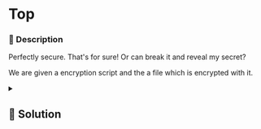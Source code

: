 # Top
### 📄 Description
Perfectly secure. That's for sure! Or can break it and reveal my secret?

We are given a encryption script and the a file which is encrypted with it.

<details>
    <summary>
        <h2>🔑 Solution</h2>
    </summary>

```python
import random
import sys
import time

cur_time = str(time.time()).encode('ASCII')
random.seed(cur_time)

print('Step 1-  current time:\t', cur_time)

msg = 'hello'.encode('ASCII')

key = [random.randrange(256) for _ in msg]

c = [m ^ k for (m,k ) in zip(msg + cur_time, key + [0x88]*len(cur_time))]

with open("top_secret", "rb") as f:
    secret = f.read()
print(len(secret))


sec_time = secret[-len(cur_time):]
plain_time = ''.join([chr(m ^ k) for (m, k) in zip(sec_time, [0x88]*len(cur_time))])
print(f"plain time:\t{plain_time}")

random.seed(plain_time.encode("ASCII"))

keys_secret = [random.randrange(256) for _ in secret[:-len(cur_time)]]
plain_text = ''.join([chr(m ^ k) for (m, k) in zip(secret[:-len(cur_time)], keys_secret)])
print(plain_text)
```

<h3> 🚩 Flag </h3>

```plain
34C3_otp_top_pto_pot_tpo_opt_wh0_car3s
```
</details>